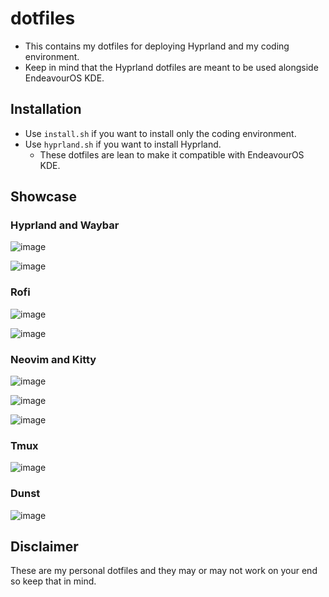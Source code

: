# dotfiles

- This contains my dotfiles for deploying Hyprland and my coding environment.
- Keep in mind that the Hyprland dotfiles are meant to be used alongside EndeavourOS KDE.

## Installation

- Use `install.sh` if you want to install only the coding environment.
- Use `hyprland.sh` if you want to install Hyprland.
  - These dotfiles are lean to make it compatible with EndeavourOS KDE.

## Showcase
### Hyprland and Waybar
![image](https://github.com/user-attachments/assets/2bbd2dae-c560-40e9-a5fa-ced16ef01b01)

![image](https://github.com/user-attachments/assets/789ac34d-8ee5-4a0f-9471-46737cdd74c7)


### Rofi
![image](https://github.com/user-attachments/assets/388dd385-ff35-4885-b794-189daf6bb6fb)

![image](https://github.com/user-attachments/assets/1b516f54-fc02-4dfe-a4cf-b2d0437b9b80)

### Neovim and Kitty
![image](https://github.com/user-attachments/assets/ceb26e9c-65f1-45ce-ad2c-7559da8d05db)

![image](https://github.com/user-attachments/assets/2e51f1bc-66e7-4a53-a2ca-93601de0008c)

![image](https://github.com/user-attachments/assets/d922487b-bb25-4a83-9a74-4d3b020f4325)

### Tmux

![image](https://github.com/user-attachments/assets/c5cc9a29-8957-4544-87cf-bc72188907cb)


### Dunst
![image](https://github.com/user-attachments/assets/72a43bf8-dc64-4320-98c8-9f27ec51c9aa)


## Disclaimer
These are my personal dotfiles and they may or may not work on your end so keep that in mind.
